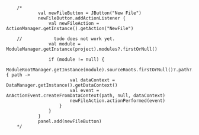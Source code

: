 
        /*
                val newFileButton = JButton("New File")
                newFileButton.addActionListener {
                    val newFileAction = ActionManager.getInstance().getAction("NewFile")

        //            todo does not work yet.
                    val module = ModuleManager.getInstance(project).modules?.firstOrNull()

                    if (module != null) {
                        ModuleRootManager.getInstance(module).sourceRoots.firstOrNull()?.path?.let { path ->
                            val dataContext = DataManager.getInstance().getDataContext()
                            val event = AnActionEvent.createFromDataContext(path, null, dataContext)
                            newFileAction.actionPerformed(event)
                        }
                    }
                }
                panel.add(newFileButton)
        */
